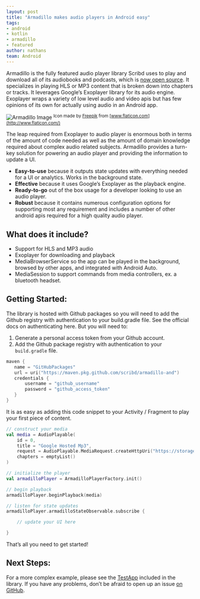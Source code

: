 ```yaml
---
layout: post
title: "Armadillo makes audio players in Android easy"
tags:
- android
- kotlin
- armadillo
- featured
author: nathans
team: Android
---
```


Armadillo is the fully featured audio player library Scribd uses to play and
download all of its audiobooks and podcasts, which is [now open
source](https://github.com/scribd/armadillo). It specializes in playing HLS
or MP3 content that is broken down into chapters or tracks. It leverages
Google’s Exoplayer library for its audio engine. Exoplayer wraps a variety of
low level audio and video apis but has few opinions of its own for actually
using audio in an Android app.

![Armadillo Image](https://i.ibb.co/LzTK79B/armadillo.jpg)
<sup>Icon made by [Freepik](https://www.flaticon.com/authors/freepik) from [www.flaticon.com](http://www.flaticon.com/) <sub>

The leap required from Exoplayer to audio player
is enormous both in terms of the amount of code needed as well as the amount of
domain knowledge required about complex audio related subjects. Armadillo
provides a turn-key solution for powering an audio player and providing the
information to update a UI.

- **Easy-to-use** because it outputs state updates with everything needed for a UI or analytics. Works in the background state.
- **Effective** because it uses Google’s Exoplayer as the playback engine.
- **Ready-to-go** out of the box usage for a developer looking to use an audio player.
- **Robust** because it contains numerous configuration options for supporting most any requirement and includes a number of other android apis
required for a high quality audio player.

## What does it include?

- Support for HLS and MP3 audio
- Exoplayer for downloading and playback
- MediaBrowserService so the app can be played in the background, browsed by other apps, and integrated with Android Auto.
- MediaSession to support commands from media controllers, ex. a bluetooth headset.

## Getting Started:

The library is hosted with Github packages so you will need to add the Github registry with authentication to your build.gradle file. See the official docs on authenticating here. But you will need to:

1. Generate a personal access token from your Github account.
1. Add the Github package registry with authentication to your `build.gradle` file.

```kotlin
maven {
   name = "GitHubPackages"
   url = uri("https://maven.pkg.github.com/scribd/armadillo-and")
   credentials {
       username = "github_username"
       password = "github_access_token"
   }
}
```

It is as easy as adding this code snippet to your Activity / Fragment to play your first piece of content.

```kotlin
// construct your media
val media = AudioPlayable(
    id = 0,
    title = "Google Hosted Mp3",
    request = AudioPlayable.MediaRequest.createHttpUri("https://storage.googleapis.com/exoplayer-test-media-0/play.mp3"),
    chapters = emptyList()
)

// initialize the player
val armadilloPlayer = ArmadilloPlayerFactory.init()

// begin playback
armadilloPlayer.beginPlayback(media)

// listen for state updates
armadilloPlayer.armadilloStateObservable.subscribe {

    // update your UI here

}
```

That’s all you need to get started!

## Next Steps:

For a more complex example, please see the [TestApp](https://github.com/scribd/armadillo/tree/main/TestApp) included in the library. If
you have any problems, don’t be afraid to open up an issue [on
GitHub](https://github.com/scribd/armadillo).

